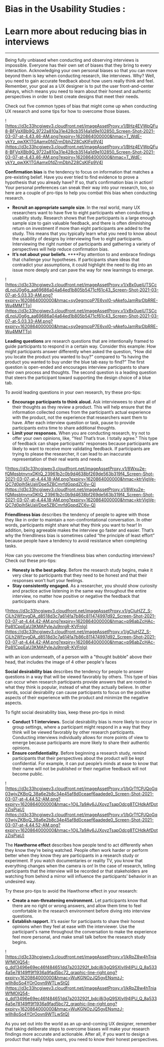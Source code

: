 # Bias in the Usability Studies :

# Learn more about reducing bias in interviews

---

Being fully unbiased when conducting and observing interviews is impossible. Everyone has their own set of biases that they bring to every interaction. Acknowledging your own personal biases so that you can move beyond them is key when conducting research, like interviews. Why? Well, you need to gain accurate feedback about how users really think and feel. Remember, your goal as a UX designer is to put the user front-and-center always, which means you need to learn about their honest and authentic perspectives in order to best create designs that meet their needs.

Check out five common types of bias that might come up when conducting UX research and some tips for how to overcome those biases.

![https://d3c33hcgiwev3.cloudfront.net/imageAssetProxy.v1/BHz4EVWpQFu8-BFVqXBb9Q_9722a810a31e428cb3514a1d9e102850_Screen-Shot-2021-03-07-at-4.43.46-AM.png?expiry=1620864000000&hmac=T_WdE-ykYz_qwXK1TGAamx0fdZrmDbhZ28CsKIFp9V4](https://d3c33hcgiwev3.cloudfront.net/imageAssetProxy.v1/BHz4EVWpQFu8-BFVqXBb9Q_9722a810a31e428cb3514a1d9e102850_Screen-Shot-2021-03-07-at-4.43.46-AM.png?expiry=1620864000000&hmac=T_WdE-ykYz_qwXK1TGAamx0fdZrmDbhZ28CsKIFp9V4)

**Confirmation bias** is the tendency to focus on information that matches a pre-existing belief. Have you ever tried to find evidence to prove a hypothesis that you already have? If so, that’s confirmation bias in action! Your personal preferences can sneak their way into your research, too, so here are a couple of pro-tips to help you combat this bias when conducting research.

- **Recruit an appropriate sample size**. In the real world, many UX researchers want to have five to eight participants when conducting a usability study. Research shows that five participants is a large enough sample size to gain valuable feedback, and there is often diminishing return on investment if more than eight participants are added to the study. This means that you typically learn what you need to know about the usability of designs by interviewing five to eight participants. Interviewing the right number of participants and gathering a variety of perspectives will help reduce confirmation bias.
- **It’s not about your beliefs**. ****Pay attention to and embrace findings that challenge your hypotheses. If participants share ideas that contradict your assumptions, it could highlight the need to dig into an issue more deeply and can pave the way for new learnings to emerge.

![https://d3c33hcgiwev3.cloudfront.net/imageAssetProxy.v1/xBx0ueiUTSCcdLnolJ0g6g_aa69686a04a64ed1b805b5471cf61c43_Screen-Shot-2021-03-07-at-5.03.33-AM.png?expiry=1620864000000&hmac=sy0egmcpP7E6vxI0-yAkefoJamRsrDbRRE-Wu4MMTTo](https://d3c33hcgiwev3.cloudfront.net/imageAssetProxy.v1/xBx0ueiUTSCcdLnolJ0g6g_aa69686a04a64ed1b805b5471cf61c43_Screen-Shot-2021-03-07-at-5.03.33-AM.png?expiry=1620864000000&hmac=sy0egmcpP7E6vxI0-yAkefoJamRsrDbRRE-Wu4MMTTo)

**Leading questions** are research questions that are intentionally framed to guide participants to respond in a certain way. Consider this example: How might participants answer differently when asked the question, “How did you locate the product you wanted to buy?” compared to “Is having the product you wanted to buy under the blue tab easy to find?” The first question is open-ended and encourages interview participants to share their own process and thoughts. The second question is a leading question that steers the participant toward supporting the design choice of a blue tab.

To avoid leading questions in your own research, try these pro-tips:

- **Encourage participants to think aloud.** Ask interviewees to share all of their thoughts as they review a product. This will help ensure that the information collected comes from the participant’s actual experience with the product, not the experience that researchers want them to have. After each interview question or task, pause to provide participants extra time to share additional thoughts.
- **Limit your responses.** When you are conducting research, try not to offer your own opinions, like, “Yes! That’s true. I totally agree.” This type of feedback can shape participants' responses because participants are likely to want to receive more validating feedback. If participants are trying to please the researcher, it can lead to an inaccurate representation of their real wants and needs.

![https://d3c33hcgiwev3.cloudfront.net/imageAssetProxy.v1/8Wxu2e-fQMqsbtnvnxDKtQ_23961b2c0b9d4638bf269de563b319f4_Screen-Shot-2021-03-07-at-4.44.18-AM.png?expiry=1620864000000&hmac=ktrVjgVe-QC7d0pIh5kUaVDpe5ZBCmrfdGppdZC6v-Q](https://d3c33hcgiwev3.cloudfront.net/imageAssetProxy.v1/8Wxu2e-fQMqsbtnvnxDKtQ_23961b2c0b9d4638bf269de563b319f4_Screen-Shot-2021-03-07-at-4.44.18-AM.png?expiry=1620864000000&hmac=ktrVjgVe-QC7d0pIh5kUaVDpe5ZBCmrfdGppdZC6v-Q)

**Friendliness bias** describes the tendency of people to agree with those they like in order to maintain a non-confrontational conversation. In other words, participants might share what they think you want to hear! In addition, being agreeable makes the interview go faster and easier. That’s why the friendliness bias is sometimes called “the principle of least effort” because people have a tendency to avoid resistance when completing tasks.

How can you overcome the friendliness bias when conducting interviews? Check out these pro-tips:

- **Honesty is the best policy.** Before the research study begins, make it very clear to participants that they need to be honest and that their responses won’t hurt your feelings.
- **Stay consistently engaged.** As a researcher, you should show curiosity and practice active listening in the same way throughout the entire interview, no matter how positive or negative the feedback that participants share.

![https://d3c33hcgiwev3.cloudfront.net/imageAssetProxy.v1/gCIuHZZ_S-CiLh2WfzvgDA_d8518d3c7a614fa7b86c811474997d92_Screen-Shot-2021-03-07-at-4.44.42-AM.png?expiry=1620864000000&hmac=p96abZcHAc-Pq81CppEaU3KMAPyleJu9nrgR-KVFnIg](https://d3c33hcgiwev3.cloudfront.net/imageAssetProxy.v1/gCIuHZZ_S-CiLh2WfzvgDA_d8518d3c7a614fa7b86c811474997d92_Screen-Shot-2021-03-07-at-4.44.42-AM.png?expiry=1620864000000&hmac=p96abZcHAc-Pq81CppEaU3KMAPyleJu9nrgR-KVFnIg)

with an icon underneath, of a person with a "thought bubble" above their head, that includes the image of 4 other people's faces

**Social desirability bias** describes the tendency for people to answer questions in a way that will be viewed favorably by others. This type of bias can occur when research participants provide answers that are rooted in what they think is popular, instead of what they actually believe. In other words, social desirability can cause participants to focus on the positive aspects of their experience with the product and minimize the negative aspects.

To fight social desirability bias, keep these pro-tips in mind:

- **Conduct 1:1 interviews.** Social desirability bias is more likely to occur in group settings, where a participant might respond in a way that they think will be viewed favorably by other research participants. Conducting interviews individually allows for more points of view to emerge because participants are more likely to share their authentic opinions.
- **Ensure confidentiality**. Before beginning a research study, remind participants that their perspectives about the product will be kept confidential. For example, it can put people’s minds at ease to know that their name will not be published or their negative feedback will not become public.

![https://d3c33hcgiwev3.cloudfront.net/imageAssetProxy.v1/bGrTfCPJQoGq03wjyZKBoQ_38a6e2b8c34e45af8d0ceaef6aadede0_Screen-Shot-2021-03-07-at-4.44.52-AM.png?expiry=1620864000000&hmac=1OjL7a9Ay6JJXoyzTsapOdcg8TCHdkAfDotzZisPjaU](https://d3c33hcgiwev3.cloudfront.net/imageAssetProxy.v1/bGrTfCPJQoGq03wjyZKBoQ_38a6e2b8c34e45af8d0ceaef6aadede0_Screen-Shot-2021-03-07-at-4.44.52-AM.png?expiry=1620864000000&hmac=1OjL7a9Ay6JJXoyzTsapOdcg8TCHdkAfDotzZisPjaU)

The **Hawthorne effect** describes how people tend to act differently when they know they’re being watched. People often work harder or perform better when they know they are participants in a research study or experiment. If you watch documentaries or reality TV, you know that everything changes when the camera is on! In the case of research, telling participants that the interview will be recorded or that stakeholders are watching from behind a mirror will influence the participants’ behavior in an undesired way.

Try these pro-tips to avoid the Hawthorne effect in your research:

- **Create a non-threatening environment.** Let participants know that there are no right or wrong answers, and allow them time to feel comfortable in the research environment before diving into interview questions.
- **Establish rapport.** It’s easier for participants to share their honest opinions when they feel at ease with the interviewer. Use the participant's name throughout the conversation to make the experience feel more personal, and make small talk before the research study begins.

![https://d3c33hcgiwev3.cloudfront.net/imageAssetProxy.v1/kRpZ8w4hTniaWfMOIQ54-g_dd13496e69ec46f484651dd7a203292f_bdci8j3gQ9SXIvI94IPU_Q_8a5334a5e78149ff9f1936a9fad5bc72_graphic-line-right.png?expiry=1620864000000&hmac=WuKGNOzJQ5gyENsmzJ-wlIh8oSo4YOrOovn9WTLwStQ](https://d3c33hcgiwev3.cloudfront.net/imageAssetProxy.v1/kRpZ8w4hTniaWfMOIQ54-g_dd13496e69ec46f484651dd7a203292f_bdci8j3gQ9SXIvI94IPU_Q_8a5334a5e78149ff9f1936a9fad5bc72_graphic-line-right.png?expiry=1620864000000&hmac=WuKGNOzJQ5gyENsmzJ-wlIh8oSo4YOrOovn9WTLwStQ)

As you set out into the world as an up-and-coming UX designer, remember that taking deliberate steps to overcome biases will make your research findings more accurate and actionable. After all, if you want to design a product that really helps users, you need to know their honest perspectives.